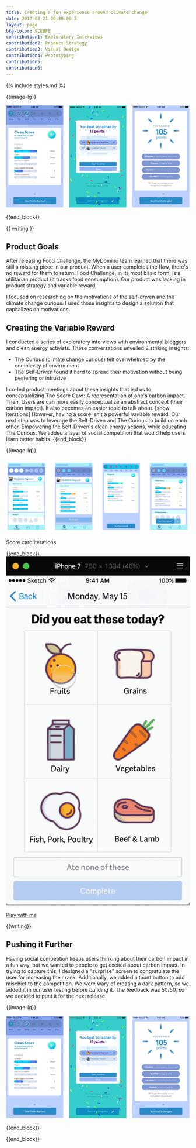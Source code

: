 ```yaml
---
title: Creating a fun experience around climate change
date: 2017-03-21 00:00:00 Z
layout: page
bkg-color: 9CEBFE
contribution1: Exploratory Interviews
contribution2: Product Strategy
contribution3: Visual Design
contribution4: Prototyping
contribution5:
contribution6:
---
```


{% include styles.md %}

{{image-lg}}

<img class="w-100" src="/assets/score-card/score-card.png">

{{end_block}}

{{ writing }}
## Product Goals
After releasing Food Challenge, the MyDomino team learned that there was still a missing piece in our product. When a user completes the flow, there's no reward for them to return. Food Challenge, in its most basic form, is a utilitarian product (It tracks food consumption). Our product was lacking in product strategy and variable reward.

I focused on researching on the motivations of the self-driven and the climate change curious. I used those insights to design a solution that capitalizes on motivations.

## Creating the Variable Reward
I conducted a series of exploratory interviews with environmental bloggers and clean energy activists. These conversations unveiled 2 striking insights:
-  The Curious (climate change curious) felt overwhelmed by the complexity of environment
- The Self-Driven found it hard to spread their motivation without being pestering or intrusive

I co-led product meetings about these insights that led us to conceptualizing The Score Card: A representation of one's carbon impact. Then,  Users are can more easily conceptualize an abstract concept (their carbon impact). It also becomes an easier topic to talk about.
[show iterations]
However, having a score isn't a powerful variable reward. Our next step was to leverage the Self-Driven and The Curious to build on each other. Empowering the Self-Driven's clean energy actions, while educating The Curious. We added a layer of social competition that would help users learn better habits.
{{end_block}}

{{image-lg}}

<img class="w-100" src="/assets/score-card/scorecard-iterations.png">
<p class="center tc mono gray f6 mt0 mb5">Score card iterations</p>
{{end_block}}


<div class="tc">
<img class="w-33 center" src="/assets/score-card/scorecard-prototype.gif">

<a class="center db mono gray f6 mt2 mb5" href="https://framer.cloud/auPHC/">Play with me</a>
</div>

{{writing}}



## Pushing it Further

Having social competition keeps users thinking about their carbon impact in a fun way, but we wanted to people to get excited about carbon impact. In trying to capture this, I designed a "surprise" screen to congratulate the user for increasing their rank. Additionally, we added a taunt button to add mischief to the competition. We were wary of creating a dark pattern, so we added it in our user testing before building it. The feedback was 50/50, so we decided to punt it for the next release.

{{image-lg}}

<img class="w-100" src="/assets/score-card/score-card.png">

{{end_block}}


{{end_block}}
